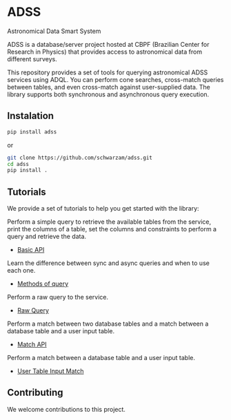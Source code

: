 # ADSS
Astronomical Data Smart System

ADSS is a database/server project hosted at CBPF (Brazilian Center for Research in Physics) that provides access to astronomical data from different surveys. 

This repository provides a set of tools for querying astronomical ADSS services using ADQL. You can perform cone searches, cross-match queries between tables, and even cross-match against user-supplied data. The library supports both synchronous and asynchronous query execution.

## Instalation

```bash
pip install adss
```

or

```bash
git clone https://github.com/schwarzam/adss.git
cd adss
pip install .
```

## Tutorials 

We provide a set of tutorials to help you get started with the library:

Perform a simple query to retrieve the available tables from the service, print the columns of a table, set the columns and constraints to perform a query and retrieve the data.
- [Basic API](docs/basic_api.md)

Learn the difference between sync and async queries and when to use each one.
- [Methods of query](docs/sync_async.md)

Perform a raw query to the service.
- [Raw Query](docs/perform_raw_queries.md)

Perform a match between two database tables and a match between a database table and a user input table.
- [Match API](docs/match_api.md)

Perform a match between a database table and a user input table.
- [User Table Input Match](docs/usertable_input_match.md)


## Contributing

We welcome contributions to this project.